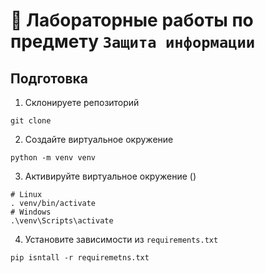 # :closed_lock_with_key: Лабораторные работы по предмету `Защита информации`

## Подготовка
1. Склонируете репозиторий
```shell
git clone
```
2. Создайте виртуальное окружение
```shell
python -m venv venv
```
3. Активируйте виртуальное окружение ()
```shell
# Linux
. venv/bin/activate
# Windows
.\venv\Scripts\activate
```
4. Установите зависимости из `requirements.txt`
```shell
pip isntall -r requiremetns.txt
```
